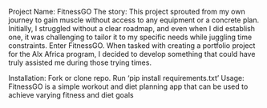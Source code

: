 Project Name: FitnessGO
The story:
	This project sprouted from my own journey to gain muscle without access to any equipment or a concrete plan. Initially, I struggled without a clear roadmap, and even when I did establish one, it was challenging to tailor it to my specific needs while juggling time constraints. Enter FitnessGO. When tasked with creating a portfolio project for the Alx Africa program, I decided to develop something that could have truly assisted me during those trying times.

Installation: Fork or clone repo. Run ‘pip install requirements.txt’
Usage: FitnessGO is a simple workout and diet planning app that can be used to achieve varying fitness and diet goals
